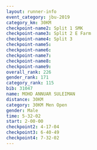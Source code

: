 ```yaml
---
layout: runner-info 
event_category: jbu-2019 
category_km: 30KM 
checkpoint-name2: Split 1 SMK 
checkpoint-name3: Split 2 E Farm 
checkpoint-name4: Split 3 
checkpoint-name5: 
checkpoint-name6: 
checkpoint-name7: 
checkpoint-name8: 
checkpoint-name9: 
overall_rank: 226
gender_rank: 171
category_rank: 115
bib: 31047
name: MOHD ANNUAR SULEIMAN
distance: 30KM
category: 30KM Men Open
gender: Male
time: 5-32-02
start: 2-00-00
checkpoint2: 4-17-04
checkpoint3: 6-40-49
checkpoint4: 7-32-02
---
```

